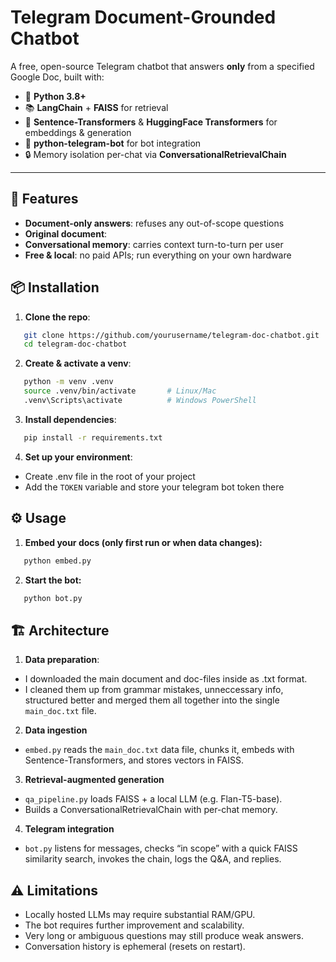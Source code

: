# Telegram Document-Grounded Chatbot

A free, open-source Telegram chatbot that answers **only** from a specified Google Doc, built with:

- 🐍 **Python 3.8+**
- 📚 **LangChain** + **FAISS** for retrieval
- 🤗 **Sentence-Transformers** & **HuggingFace Transformers** for embeddings & generation
- 📲 **python-telegram-bot** for bot integration
- 🔒 Memory isolation per-chat via **ConversationalRetrievalChain**

---

## 🚀 Features

- **Document-only answers**: refuses any out-of-scope questions
- **Original document**: 
- **Conversational memory**: carries context turn-to-turn per user
- **Free & local**: no paid APIs; run everything on your own hardware

## 📦 Installation

1. **Clone the repo**:
```bash
   git clone https://github.com/yourusername/telegram-doc-chatbot.git
   cd telegram-doc-chatbot
```
2. **Create & activate a venv**:
```bash
   python -m venv .venv
   source .venv/bin/activate       # Linux/Mac  
   .venv\Scripts\activate          # Windows PowerShell
```
3. **Install dependencies**:
```bash
   pip install -r requirements.txt
```
4. **Set up your environment**:
- Create .env file in the root of your project
- Add the `TOKEN` variable and store your telegram bot token there

## ⚙️ Usage

1. **Embed your docs (only first run or when data changes):**
```bash
   python embed.py

```
2. **Start the bot:**
```bash
   python bot.py
```

## 🏗 Architecture

1. **Data preparation**:
- I downloaded the main document and doc-files inside as .txt format.
- I cleaned them up from grammar mistakes, unneccessary info, structured better and merged them all together into the single `main_doc.txt` file.
2. **Data ingestion**
- `embed.py` reads the `main_doc.txt` data file, chunks it, embeds with Sentence-Transformers, and stores vectors in FAISS.
3. **Retrieval-augmented generation**
- `qa_pipeline.py` loads FAISS + a local LLM (e.g. Flan-T5-base).
- Builds a ConversationalRetrievalChain with per-chat memory.
4. **Telegram integration**
- `bot.py` listens for messages, checks “in scope” with a quick FAISS similarity search, invokes the chain, logs the Q&A, and replies.

## ⚠️ Limitations
- Locally hosted LLMs may require substantial RAM/GPU.
- The bot requires further improvement and scalability.
- Very long or ambiguous questions may still produce weak answers.
- Conversation history is ephemeral (resets on restart).